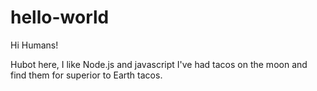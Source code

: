 # hello-world
Hi Humans!

Hubot here, I like Node.js and javascript
I've had tacos on the moon and find them for superior to Earth tacos.
